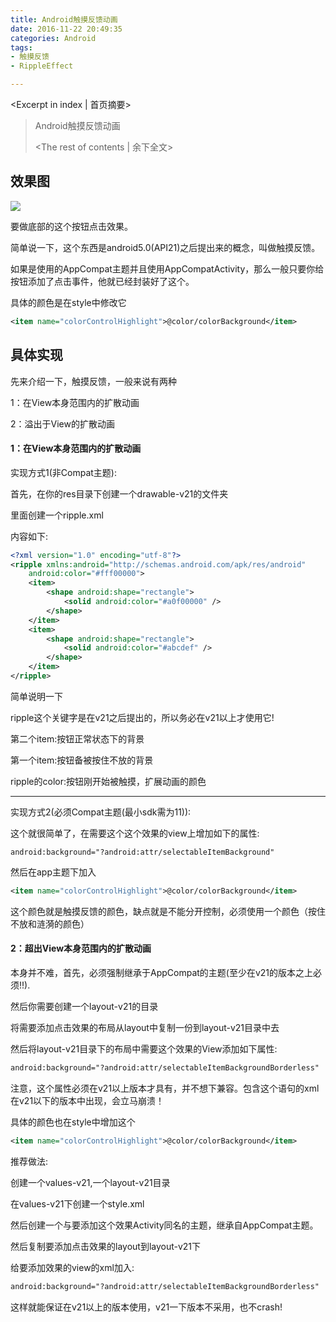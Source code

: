 ```yaml
---
title: Android触摸反馈动画
date: 2016-11-22 20:49:35
categories: Android
tags: 
- 触摸反馈
- RippleEffect

---
```

<Excerpt in index | 首页摘要> 
> Android触摸反馈动画
> <!-- more -->
> <The rest of contents | 余下全文> 



##  效果图  ##

![](http://gloomyer.com/img/img/rippleeffect.jpg)

要做底部的这个按钮点击效果。


简单说一下，这个东西是android5.0(API21)之后提出来的概念，叫做触摸反馈。

如果是使用的AppCompat主题并且使用AppCompatActivity，那么一般只要你给按钮添加了点击事件，他就已经封装好了这个。

具体的颜色是在style中修改它

```xml
<item name="colorControlHighlight">@color/colorBackground</item>
```



##  具体实现  ##

先来介绍一下，触摸反馈，一般来说有两种

1：在View本身范围内的扩散动画

2：溢出于View的扩散动画



####  1：在View本身范围内的扩散动画  ####

实现方式1(非Compat主题):

首先，在你的res目录下创建一个drawable-v21的文件夹

里面创建一个ripple.xml

内容如下:

```xml
<?xml version="1.0" encoding="utf-8"?>
<ripple xmlns:android="http://schemas.android.com/apk/res/android"
    android:color="#fff00000">
    <item>
        <shape android:shape="rectangle">
            <solid android:color="#a0f00000" />
        </shape>
    </item>
    <item>
        <shape android:shape="rectangle">
            <solid android:color="#abcdef" />
        </shape>
    </item>
</ripple>
```

简单说明一下

ripple这个关键字是在v21之后提出的，所以务必在v21以上才使用它!

第二个item:按钮正常状态下的背景

第一个item:按钮备被按住不放的背景

ripple的color:按钮刚开始被触摸，扩展动画的颜色

---

实现方式2(必须Compat主题(最小sdk需为11)):

这个就很简单了，在需要这个这个效果的view上增加如下的属性:

```
android:background="?android:attr/selectableItemBackground"
```

然后在app主题下加入

```xml
<item name="colorControlHighlight">@color/colorBackground</item>
```

这个颜色就是触摸反馈的颜色，缺点就是不能分开控制，必须使用一个颜色（按住不放和涟漪的颜色）



####  2：超出View本身范围内的扩散动画  ####

本身并不难，首先，必须强制继承于AppCompat的主题(至少在v21的版本之上必须!!).

然后你需要创建一个layout-v21的目录

将需要添加点击效果的布局从layout中复制一份到layout-v21目录中去

然后将layout-v21目录下的布局中需要这个效果的View添加如下属性:

```xml
android:background="?android:attr/selectableItemBackgroundBorderless"
```

注意，这个属性必须在v21以上版本才具有，并不想下兼容。包含这个语句的xml在v21以下的版本中出现，会立马崩溃！

具体的颜色也在style中增加这个

```xml
<item name="colorControlHighlight">@color/colorBackground</item>
```



推荐做法:

创建一个values-v21,一个layout-v21目录

在values-v21下创建一个style.xml

然后创建一个与要添加这个效果Activity同名的主题，继承自AppCompat主题。

然后复制要添加点击效果的layout到layout-v21下

给要添加效果的view的xml加入:

```xml
android:background="?android:attr/selectableItemBackgroundBorderless"
```

这样就能保证在v21以上的版本使用，v21一下版本不采用，也不crash!
